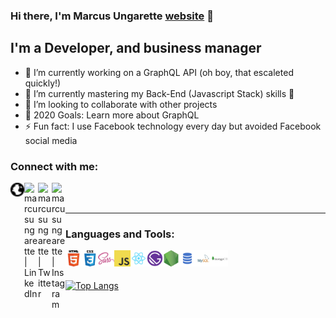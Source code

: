 ### Hi there, I'm Marcus Ungarette [website] 👋

## I'm a Developer, and business manager 
- 🔭 I’m currently working on a GraphQL API (oh boy, that escaleted quickly!)
- 🌱 I’m currently mastering my Back-End (Javascript Stack) skills 🤣
- 👯 I’m looking to collaborate with other projects
- 🥅 2020 Goals: Learn more about GraphQL
- ⚡ Fun fact: I use Facebook technology every day but avoided Facebook social media

### Connect with me:

[<img align="left" alt="marcusungarette" width="22px" src="https://raw.githubusercontent.com/iconic/open-iconic/master/svg/globe.svg" />][website]
[<img align="left" alt="marcusungarette | LinkedIn" width="22px" src="https://cdn.jsdelivr.net/npm/simple-icons@v3/icons/linkedin.svg" />][linkedin]
[<img align="left" alt="marcusungarette | Twitter" width="22px" src="https://cdn.jsdelivr.net/npm/simple-icons@v3/icons/twitter.svg" />][twitter]
[<img align="left" alt="marcusungarette | Instagram" width="22px" src="https://cdn.jsdelivr.net/npm/simple-icons@v3/icons/instagram.svg" />][instagram]


<br />
<br />

---

### Languages and Tools:

<img align="left" alt="HTML5" width="26px" src="https://raw.githubusercontent.com/github/explore/80688e429a7d4ef2fca1e82350fe8e3517d3494d/topics/html/html.png" />
<img align="left" alt="CSS3" width="26px" src="https://raw.githubusercontent.com/github/explore/80688e429a7d4ef2fca1e82350fe8e3517d3494d/topics/css/css.png" />
<img align="left" alt="Sass" width="26px" src="https://raw.githubusercontent.com/github/explore/80688e429a7d4ef2fca1e82350fe8e3517d3494d/topics/sass/sass.png" />
<img align="left" alt="JavaScript" width="26px" src="https://raw.githubusercontent.com/github/explore/80688e429a7d4ef2fca1e82350fe8e3517d3494d/topics/javascript/javascript.png" />
<img align="left" alt="React" width="26px" src="https://raw.githubusercontent.com/github/explore/80688e429a7d4ef2fca1e82350fe8e3517d3494d/topics/react/react.png" />
<img align="left" alt="Gatsby" width="26px" src="https://raw.githubusercontent.com/github/explore/e94815998e4e0713912fed477a1f346ec04c3da2/topics/gatsby/gatsby.png" />
<img align="left" alt="Node.js" width="26px" src="https://raw.githubusercontent.com/github/explore/80688e429a7d4ef2fca1e82350fe8e3517d3494d/topics/nodejs/nodejs.png" />
<img align="left" alt="SQL" width="26px" src="https://raw.githubusercontent.com/github/explore/80688e429a7d4ef2fca1e82350fe8e3517d3494d/topics/sql/sql.png" />
<img align="left" alt="MySQL" width="26px" src="https://raw.githubusercontent.com/github/explore/80688e429a7d4ef2fca1e82350fe8e3517d3494d/topics/mysql/mysql.png" />
<img align="left" alt="MongoDB" width="26px" src="https://raw.githubusercontent.com/github/explore/80688e429a7d4ef2fca1e82350fe8e3517d3494d/topics/mongodb/mongodb.png" />



<br />
<br />



[![Top Langs](https://github-readme-stats.vercel.app/api/top-langs/?username=marcusungarette)](https://github.com/anuraghazra/github-readme-stats)

[website]: https://devungarette.netlify.app/
[twitter]: https://twitter.com/UngaretteMarcus
[instagram]: https://instagram.com/marcusungarette
[linkedin]: https://linkedin.com/in/marcusungarette

